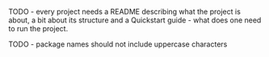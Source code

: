 TODO - every project needs a README describing what the project is about, a bit about its structure and a Quickstart guide - what does one need to run the project.

TODO - package names should not include uppercase characters
